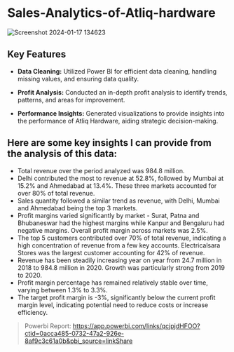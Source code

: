 # Sales-Analytics-of-Atliq-hardware

![Screenshot 2024-01-17 134623](https://github.com/rajmangesh/Sales-Analytics-of-Atliq-hardware/assets/95671470/d94ed663-1685-4fb4-847e-1986d86223a1)


## Key Features

- **Data Cleaning:** Utilized Power BI for efficient data cleaning, handling missing values, and ensuring data quality.

- **Profit Analysis:** Conducted an in-depth profit analysis to identify trends, patterns, and areas for improvement.

- **Performance Insights:** Generated visualizations to provide insights into the performance of Atliq Hardware, aiding strategic decision-making.


## Here are some key insights I can provide from the analysis of this data:

- Total revenue over the period analyzed was 984.8 million.
- Delhi contributed the most to revenue at 52.8%, followed by Mumbai at 15.2% and Ahmedabad at 13.4%. These three markets accounted for over 80% of total revenue.
- Sales quantity followed a similar trend as revenue, with Delhi, Mumbai and Ahmedabad being the top 3 markets.
- Profit margins varied significantly by market - Surat, Patna and Bhubaneswar had the highest margins while Kanpur and Bengaluru had negative margins. Overall profit margin 
  across markets was 2.5%.
- The top 5 customers contributed over 70% of total revenue, indicating a high concentration of revenue from a few key accounts. Electricalsara Stores was the largest 
  customer accounting for 42% of revenue.
- Revenue has been steadily increasing year on year from 24.7 million in 2018 to 984.8 million in 2020. Growth was particularly strong from 2019 to 2020.
- Profit margin percentage has remained relatively stable over time, varying between 1.3% to 3.3%.
- The target profit margin is -3%, significantly below the current profit margin level, indicating potential need to reduce costs or increase efficiency.

> Powerbi Report: https://app.powerbi.com/links/qcjpjdHFOO?ctid=0acca485-0732-47a2-926e-8af9c3c61a0b&pbi_source=linkShare

